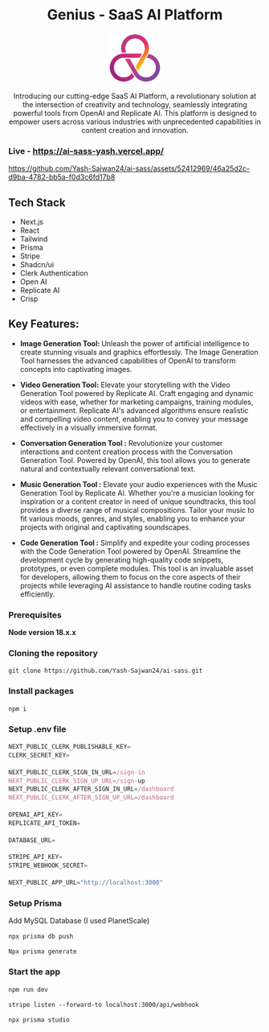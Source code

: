 <h1 align="center">Genius - SaaS AI Platform</h1>

<p align="center">
  <img width="100" alt="Compresso Logo" src="https://github.com/Yash-Sajwan24/ai-sass/blob/main/public/logo.png">

</p>

<p align="center">
  Introducing our cutting-edge SaaS AI Platform, a revolutionary solution at the intersection of creativity and technology, seamlessly integrating powerful tools from OpenAI and Replicate AI. This platform is designed to empower users across various industries with unprecedented capabilities in content creation and innovation.
</p>

### Live - https://ai-sass-yash.vercel.app/

https://github.com/Yash-Sajwan24/ai-sass/assets/52412969/46a25d2c-d9ba-4782-bb5a-f0d3c6fd17b8



## Tech Stack 
- Next.js
- React
- Tailwind
- Prisma
- Stripe
- Shadcn/ui
- Clerk Authentication
- Open AI
- Replicate AI
- Crisp

## Key Features:

- <strong>Image Generation Tool: </strong>
Unleash the power of artificial intelligence to create stunning visuals and graphics effortlessly. The Image Generation Tool harnesses the advanced capabilities of OpenAI to transform concepts into captivating images.

- <strong>Video Generation Tool:</strong>
Elevate your storytelling with the Video Generation Tool powered by Replicate AI. Craft engaging and dynamic videos with ease, whether for marketing campaigns, training modules, or entertainment. Replicate AI's advanced algorithms ensure realistic and compelling video content, enabling you to convey your message effectively in a visually immersive format.

- <strong>Conversation Generation Tool :</strong>
Revolutionize your customer interactions and content creation process with the Conversation Generation Tool. Powered by OpenAI, this tool allows you to generate natural and contextually relevant conversational text.

- <strong>Music Generation Tool :</strong>
Elevate your audio experiences with the Music Generation Tool by Replicate AI. Whether you're a musician looking for inspiration or a content creator in need of unique soundtracks, this tool provides a diverse range of musical compositions. Tailor your music to fit various moods, genres, and styles, enabling you to enhance your projects with original and captivating soundscapes.

- <strong>Code Generation Tool :</strong>
Simplify and expedite your coding processes with the Code Generation Tool powered by OpenAI. Streamline the development cycle by generating high-quality code snippets, prototypes, or even complete modules. This tool is an invaluable asset for developers, allowing them to focus on the core aspects of their projects while leveraging AI assistance to handle routine coding tasks efficiently.

### Prerequisites

**Node version 18.x.x**

### Cloning the repository

```shell
git clone https://github.com/Yash-Sajwan24/ai-sass.git
```

### Install packages

```shell
npm i
```

### Setup .env file


```js
NEXT_PUBLIC_CLERK_PUBLISHABLE_KEY=
CLERK_SECRET_KEY=

NEXT_PUBLIC_CLERK_SIGN_IN_URL=/sign-in
NEXT_PUBLIC_CLERK_SIGN_UP_URL=/sign-up
NEXT_PUBLIC_CLERK_AFTER_SIGN_IN_URL=/dashboard
NEXT_PUBLIC_CLERK_AFTER_SIGN_UP_URL=/dashboard

OPENAI_API_KEY=
REPLICATE_API_TOKEN=

DATABASE_URL=

STRIPE_API_KEY=
STRIPE_WEBHOOK_SECRET=

NEXT_PUBLIC_APP_URL="http://localhost:3000"
```

### Setup Prisma

Add MySQL Database (I used PlanetScale)

```shell
npx prisma db push

```

```shell
Npx prisma generate

```

### Start the app

```shell
npm run dev
```
```shell
stripe listen --forward-to localhost:3000/api/webhook
```
```shell
npx prisma studio
```


